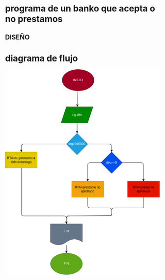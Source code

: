 #   programa de un banko que acepta o no prestamos

## DISEÑO
# diagrama de flujo

![diagrama de flujo](diagrama.png "diagrama de flujo")